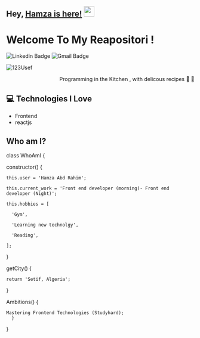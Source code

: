 ## Hey, [Hamza is here!](https://abdrahim.netlify.app/)  <img src="https://media.giphy.com/media/hvRJCLFzcasrR4ia7z/giphy.gif" width="28px" height="28px">

<h1>Welcome To My Reapositori ! </h1> 


![Linkedin Badge](https://img.shields.io/badge/-hamza%20abdrahim-blue?style=flat-square&logo=Linkedin&logoColor=white&link=https://www.linkedin.com/in/Hamza-Abdrahim-450795157/)
![Gmail Badge](https://img.shields.io/badge/-hamza%20abdrahim-blue?style=flat-square&logo=gmail&logoColor=red&link=essh4014@gmail.com/)

<p align="left"> <img src="https://komarev.com/ghpvc/?username=123usef" alt="123Usef" /> </p>

<div style="text-align: right">Programming in the Kitchen , with delicous recipes 🤩 🥳 </div>

## :computer: Technologies I Love
* Frontend 
* reactjs
 
 ## Who am I?
 
class WhoAmI {

  constructor() {
  
    this.user = 'Hamza Abd Rahim';
    
    this.current_work = 'Front end developer (morning)- Front end developer (Night)';
    
    this.hobbies = [
    
      'Gym',
      
      'Learning new technolgy',
      
      'Reading',
      
    ];
    
  }
  
  getCity() {
  
    return 'Setif, Algeria';
  }
  
  Ambitions() {
 
    Mastering Frontend Technologies (Studyhard);
      }
}
 ```
